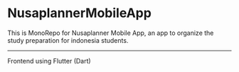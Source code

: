 # NusaplannerMobileApp

This is MonoRepo for Nusaplanner Mobile App, an app to organize the study preparation for indonesia students.

------------
Frontend using Flutter (Dart)

